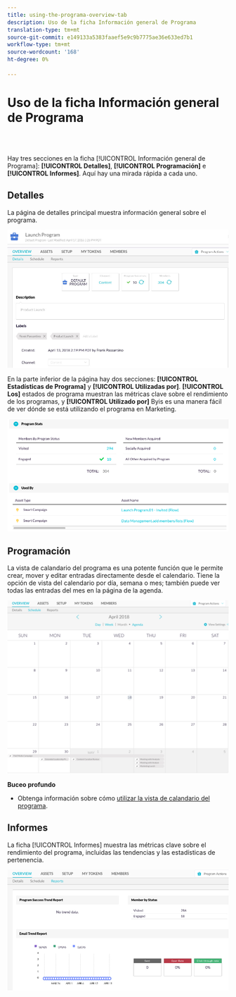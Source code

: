 ```yaml
---
title: using-the-programa-overview-tab
description: Uso de la ficha Información general de Programa
translation-type: tm+mt
source-git-commit: e149133a5383faaef5e9c9b7775ae36e633ed7b1
workflow-type: tm+mt
source-wordcount: '168'
ht-degree: 0%

---
```



# Uso de la ficha Información general de Programa

<br> 

Hay tres secciones en la ficha [!UICONTROL Información general de Programa]: **[!UICONTROL Detalles]**, **[!UICONTROL Programación]** e **[!UICONTROL Informes]**. Aquí hay una mirada rápida a cada uno.

## Detalles

La página de detalles principal muestra información general sobre el programa.

![Imagen uno](/help/sky/assets/programs/using-the-program-overview-tab/using-the-program-overview-tab-1.png)

En la parte inferior de la página hay dos secciones: **[!UICONTROL Estadísticas de Programa]** y **[!UICONTROL Utilizadas por]**. **[!UICONTROL Los]** estados de programa muestran las métricas clave sobre el rendimiento de los programas, y  **[!UICONTROL Utilizado por]** Byis es una manera fácil de ver dónde se está utilizando el programa en Marketing.

![Imagen dos](/help/sky/assets/programs/using-the-program-overview-tab/using-the-program-overview-tab-2.png)

## Programación

La vista de calandario del programa es una potente función que le permite crear, mover y editar entradas directamente desde el calendario. Tiene la opción de vista del calendario por día, semana o mes; también puede ver todas las entradas del mes en la página de la agenda.

![Imagen tres](/help/sky/assets/programs/using-the-program-overview-tab/using-the-program-overview-tab-3.png)

**Buceo profundo**

* Obtenga información sobre cómo [utilizar la vista de calandario del programa](/help/sky/navigating-program-schedule-view.md).

## Informes

La ficha [!UICONTROL Informes] muestra las métricas clave sobre el rendimiento del programa, incluidas las tendencias y las estadísticas de pertenencia.

![Imagen Cuatro](/help/sky/assets/programs/using-the-program-overview-tab/using-the-program-overview-tab-4.png)
